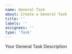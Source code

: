 ```yaml
---
name: General Task
about: Create a General Task
title: ''
labels: ''
assignees: ''
type: 'Task'
---
```

Your General Task Description
